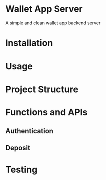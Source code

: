 # Wallet App Server
A simple and clean wallet app backend server 

# Installation

# Usage

# Project Structure

# Functions and APIs

## Authentication

## Deposit

## 

# Testing